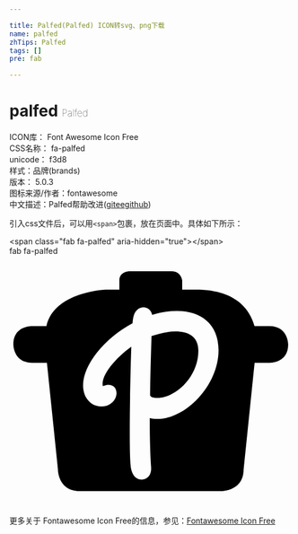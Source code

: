 ```yaml
---

title: Palfed(Palfed) ICON转svg、png下载
name: palfed
zhTips: Palfed
tags: []
pre: fab

---
```


# palfed  <small style="font-size: 60%;font-weight: 100">Palfed</small>


<div class="detail-page">
<p>
<span>
ICON库：
<span class="badge-secondary badge">Font Awesome Icon Free</span> 
</span>
<br/>
<span>
CSS名称：
<span class="badge-secondary badge">fa-palfed</span> 
</span>
<br/>
<span>
unicode：
<span class="badge-secondary badge">f3d8</span> 
<copy-btn content='f3d8' btn-title=""></copy-btn>
<copy-btn :content='String.fromCodePoint(parseInt("f3d8", 16))' btn-title="复制U"></copy-btn>
</span><br/><span>样式：<span class="badge-light badge">品牌(brands)</span></span>
<br/>
<span>
版本：
<span class="badge-secondary badge">5.0.3</span> 
</span>
<br/>
<span>图标来源/作者：<span class="badge-light badge">fontawesome</span></span> 
<br/>
<span class="zh-detail">中文描述：<span class="badge-primary badge">Palfed</span><span class="help-link"><span>帮助改进</span>(<a href="https://gitee.com/liuwave/icon-helper/edit/master/json/fontawesome/brands/palfed.json" target="_blank" rel="noopener noreferrer">gitee</a><a href="https://github.com/liuwave/icon-helper/edit/master/json/fontawesome/brands/palfed.json" target="_blank" rel="noopener noreferrer">github</a></span>)</span><br/>
</p>
</div>
<div class="alert alert-dark">
  <i class="fab fa-palfed fa-xs"></i>
  <i class="fab fa-palfed fa-sm"></i>
  <i class="fab fa-palfed fa-lg"></i>
  <i class="fab fa-palfed fa-2x"></i>
  <i class="fab fa-palfed fa-3x"></i>
  <i class="fab fa-palfed fa-5x"></i>
  <i class="fab fa-palfed fa-7x"></i>
</div>
<div>
  <p>引入css文件后，可以用<code>&lt;span&gt;</code>包裹，放在页面中。具体如下所示：    
  </p>
  <div class="alert alert-primary" style="font-size: 14px">
    &lt;span class="fab fa-palfed" aria-hidden="true"&gt;&lt;/span&gt;
    <copy-btn content='<span class="fab fa-palfed" aria-hidden="true"></span>'></copy-btn>
  </div>
  <div class="alert alert-secondary">
    <i class="fab fa-palfed"
    style="font-size: 24px"
    aria-hidden="true"></i> fab fa-palfed
    <copy-btn content="fab fa-palfed" btn-title="复制图标名称"></copy-btn>
  </div>
</div>
<div id="svg" class="svg-wrap">
<svg xmlns="http://www.w3.org/2000/svg" viewBox="0 0 576 512"><path d="M384.9 193.9c0-47.4-55.2-44.2-95.4-29.8-1.3 39.4-2.5 80.7-3 119.8.7 2.8 2.6 6.2 15.1 6.2 36.8 0 83.4-42.8 83.3-96.2zm-194.5 72.2c.2 0 6.5-2.7 11.2-2.7 26.6 0 20.7 44.1-14.4 44.1-21.5 0-37.1-18.1-37.1-43 0-42 42.9-95.6 100.7-126.5 1-12.4 3-22 10.5-28.2 11.2-9 26.6-3.5 29.5 11.1 72.2-22.2 135.2 1 135.2 72 0 77.9-79.3 152.6-140.1 138.2-.1 39.4.9 74.4 2.7 100v.2c.2 3.4.6 12.5-5.3 19.1-9.6 10.6-33.4 10-36.4-22.3-4.1-44.4.2-206.1 1.4-242.5-21.5 15-58.5 50.3-58.5 75.9.2 2.5.4 4 .6 4.6zM8 181.1s-.1 37.4 38.4 37.4h30l22.4 217.2s0 44.3 44.7 44.3h288.9s44.7-.4 44.7-44.3l22.4-217.2h30s38.4 1.2 38.4-37.4c0 0 .1-37.4-38.4-37.4h-30.1c-7.3-25.6-30.2-74.3-119.4-74.3h-28V50.3s-2.7-18.4-21.1-18.4h-85.8s-21.1 0-21.1 18.4v19.1h-28.1s-105 4.2-120.5 74.3h-29S8 142.5 8 181.1z"/></svg>
</div>
<detail full-name='fa-palfed'></detail>
    
<div><p>更多关于  Fontawesome Icon Free的信息，参见：<a target="_blank" href="https://iconhelper.cn/fontawesome.html">Fontawesome Icon Free</a>
</p></div>

